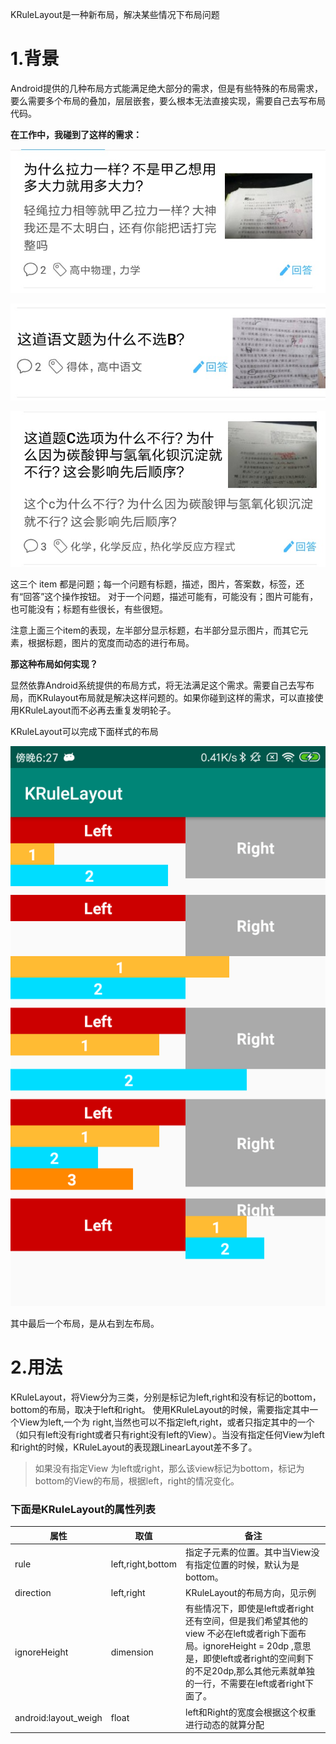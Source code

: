 
KRuleLayout是一种新布局，解决某些情况下布局问题

# 1.背景
Android提供的几种布局方式能满足绝大部分的需求，但是有些特殊的布局需求，要么需要多个布局的叠加，层层嵌套，要么根本无法直接实现，需要自己去写布局代码。

**在工作中，我碰到了这样的需求：**

![image](https://github.com/cugkuan/KRuleLayout/blob/master/pic/1.jpeg)

![image](https://github.com/cugkuan/KRuleLayout/blob/master/pic/2.jpeg)

![image](https://github.com/cugkuan/KRuleLayout/blob/master/pic/3.jpeg)


 这三个 item 都是问题；每一个问题有标题，描述，图片，答案数，标签，还有“回答”这个操作按钮。
对于一个问题，描述可能有，可能没有；图片可能有，也可能没有；标题有些很长，有些很短。

注意上面三个item的表现，左半部分显示标题，右半部分显示图片，而其它元素，根据标题，图片的宽度而动态的进行布局。

**那这种布局如何实现？**

显然依靠Android系统提供的布局方式，将无法满足这个需求。需要自己去写布局，而KRulayout布局就是解决这样问题的。如果你碰到这样的需求，可以直接使用KRuleLayout而不必再去重复发明轮子。

KRuleLayout可以完成下面样式的布局

 ![image](https://github.com/cugkuan/KRuleLayout/blob/master/pic/4.png)

其中最后一个布局，是从右到左布局。

# 2.用法
KRuleLayout，将View分为三类，分别是标记为left,right和没有标记的bottom，bottom的布局，取决于left和right。
使用KRuleLayout的时候，需要指定其中一个View为left,一个为 right,当然也可以不指定left,right，或者只指定其中的一个（如只有left没有right或者只有right没有left的View）。当没有指定任何View为left和right的时候，KRuleLayout的表现跟LinearLayout差不多了。

> 如果没有指定View 为left或right，那么该view标记为bottom，标记为bottom的View的布局，根据left，right的情况变化。

### 下面是KRuleLayout的属性列表


   属性 | 取值 | 备注 |
| ------ | ------ | ------ |
| rule | left,right,bottom | 指定子元素的位置。其中当View没有指定位置的时候，默认为是bottom。 |
| direction | left,right | KRuleLayout的布局方向，见示例|
|ignoreHeight|dimension|有些情况下，即使是left或者right还有空间，但是我们希望其他的view 不必在left或者righ下面布局。ignoreHeight  = 20dp ,意思是，即使left或者right的空间剩下的不足20dp,那么其他元素就单独的一行，不需要在left或者right下面了。|
|android:layout_weigh|float|left和Right的宽度会根据这个权重进行动态的就算分配|
